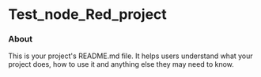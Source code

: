 Test_node_Red_project
=====================

### About

This is your project's README.md file. It helps users understand what your
project does, how to use it and anything else they may need to know.